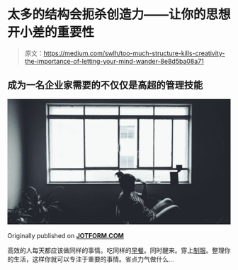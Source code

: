 # 太多的结构会扼杀创造力——让你的思想开小差的重要性

> 原文：<https://medium.com/swlh/too-much-structure-kills-creativity-the-importance-of-letting-your-mind-wander-8e8d5ba08a71>

## 成为一名企业家需要的不仅仅是高超的管理技能

![](img/519190498635303b720aec873eb6dc10.png)

Originally published on [**JOTFORM.COM**](https://www.jotform.com/blog/mind-wandering/)

高效的人每天都应该做同样的事情。吃同样的[早餐](https://www.fastcompany.com/3059116/this-y-combinator-startup-founders-surprising-productivity-secret-)。同时醒来。穿上[制服](https://www.inc.com/craig-bloem/this-1-unusual-habit-helped-make-mark-zuckerberg-steve-jobs-dr-dre-successful.html)。整理你的生活，这样你就可以专注于重要的事情。省点力气做什么…